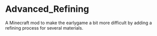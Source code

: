# Advanced_Refining
A Minecraft mod to make the earlygame a bit more difficult by adding a refining process for several materials.
